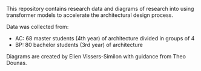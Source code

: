This repository contains research data and diagrams of research into using transformer models to accelerate the architectural design process.

Data was collected from:
* AC: 68 master students (4th year) of architecture divided in groups of 4
* BP: 80 bachelor students (3rd year) of architecture

Diagrams are created by Elien Vissers-Similon with guidance from Theo Dounas.
